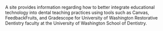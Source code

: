 A site provides information regarding how to better integrate educational technology into dental teaching practices using tools such as Canvas, FeedbackFruits, and Gradescope for University of Washington Restorative Dentistry faculty at the University of Washington School of Dentistry. 